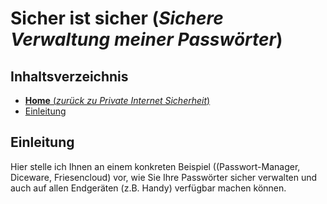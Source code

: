# Sicher ist sicher (*Sichere Verwaltung meiner Passwörter*)

## Inhaltsverzeichnis
<!-- TOC depthFrom:1 depthTo:6 withLinks:1 updateOnSave:0 orderedList:0 -->

- [**Home** (*zurück zu Private Internet Sicherheit*)](https://github.com/hmielimo/private.internet.sicherheit)
- [Einleitung](#einleitung)


<!-- /TOC -->

## Einleitung

Hier stelle ich Ihnen an einem konkreten Beispiel ((Passwort-Manager, Diceware, Friesencloud) vor, wie Sie Ihre Passwörter sicher verwalten und auch auf allen Endgeräten (z.B. Handy) verfügbar machen können.
